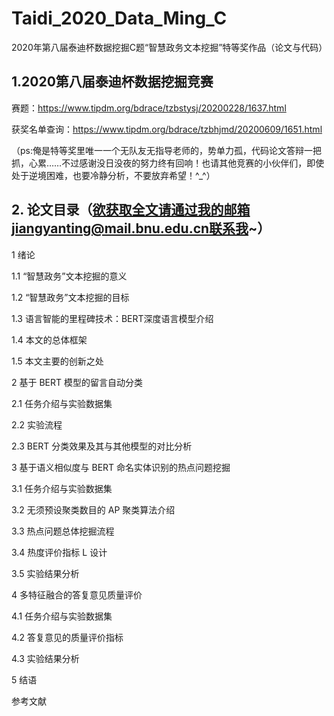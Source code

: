 # Taidi_2020_Data_Ming_C
2020年第八届泰迪杯数据挖掘C题“智慧政务文本挖掘”特等奖作品（论文与代码）

## 1.2020第八届泰迪杯数据挖掘竞赛

赛题：https://www.tipdm.org/bdrace/tzbstysj/20200228/1637.html

获奖名单查询：https://www.tipdm.org/bdrace/tzbhjmd/20200609/1651.html

（ps:俺是特等奖里唯一一个无队友无指导老师的，势单力孤，代码论文答辩一把抓，心累……不过感谢没日没夜的努力终有回响！也请其他竞赛的小伙伴们，即使处于逆境困难，也要冷静分析，不要放弃希望！^_^）

## 2. 论文目录（欲获取全文请通过我的邮箱jiangyanting@mail.bnu.edu.cn联系我~）

1 绪论 

  1.1 “智慧政务”文本挖掘的意义

  1.2 “智慧政务”文本挖掘的目标 
  
  1.3 语言智能的里程碑技术：BERT深度语言模型介绍
  
  1.4 本文的总体框架
  
  1.5 本文主要的创新之处

2 基于 BERT 模型的留言自动分类

  2.1 任务介绍与实验数据集
  
  2.2 实验流程
  
  2.3 BERT 分类效果及其与其他模型的对比分析

3 基于语义相似度与 BERT 命名实体识别的热点问题挖掘
  
  3.1 任务介绍与实验数据集
  
  3.2 无须预设聚类数目的 AP 聚类算法介绍
  
  3.3 热点问题总体挖掘流程
  
  3.4 热度评价指标 L 设计
  
  3.5 实验结果分析

4 多特征融合的答复意见质量评价
  
  4.1 任务介绍与实验数据集
  
  4.2 答复意见的质量评价指标
  
  4.3 实验结果分析

5 结语 

参考文献 
